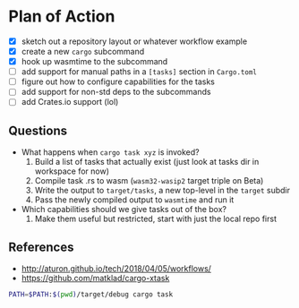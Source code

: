 # Plan of Action

- [x] sketch out a repository layout or whatever workflow example
- [x] create a new `cargo` subcommand
- [x] hook up wasmtime to the subcommand
- [ ] add support for manual paths in a `[tasks]` section in `Cargo.toml`
- [ ] figure out how to configure capabilities for the tasks
- [ ] add support for non-std deps to the subcommands
- [ ] add Crates.io support (lol)

## Questions

- What happens when `cargo task xyz` is invoked?
  1. Build a list of tasks that actually exist (just look at tasks dir in workspace for now)
  2. Compile task .rs to wasm  (`wasm32-wasip2` target triple on Beta)
  3. Write the output to `target/tasks`, a new top-level in the `target` subdir
  4. Pass the newly compiled output to `wasmtime` and run it
- Which capabilities should we give tasks out of the box?
  1. Make them useful but restricted, start with just the local repo first

## References

- http://aturon.github.io/tech/2018/04/05/workflows/
- https://github.com/matklad/cargo-xtask


```bash
PATH=$PATH:$(pwd)/target/debug cargo task
```
